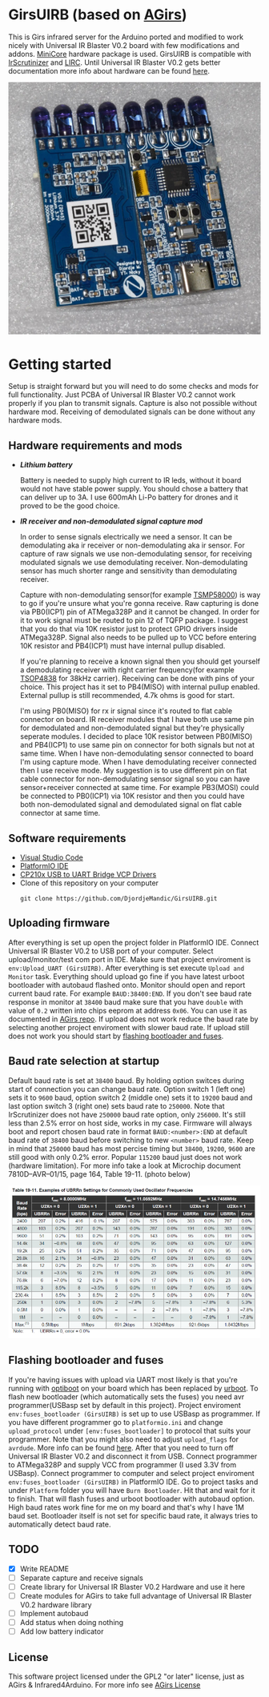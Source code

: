 # GirsUIRB (based on [AGirs](https://github.com/bengtmartensson/AGirs))
 This is Girs infrared server for the Arduino ported and modified to work nicely with Universal IR Blaster V0.2 board with few modifications and addons. [MiniCore](https://github.com/MCUdude/MiniCore/) hardware package is used. GirsUIRB is compatible with [IrScrutinizer](https://github.com/bengtmartensson/IrScrutinizer) and [LIRC](https://www.lirc.org/). Until Universal IR Blaster V0.2 gets better documentation more info about hardware can be found [here](https://github.com/DjordjeMandic/Universal-IR-Blaster-TV-B-Gone).

![Universal IR Blaster V0.2 without battery](Photos/UIRBV02board.jpeg)
# Getting started
Setup is straight forward but you will need to do some checks and mods for full functionality. Just PCBA of Universal IR Blaster V0.2 cannot work properly if you plan to transmit signals. Capture is also not possible without hardware mod. Receiving of demodulated signals can be done without any hardware mods.
## Hardware requirements and mods
 * ***Lithium battery***
    
    Battery is needed to supply high current to IR leds, without it board would not have stable power supply. You should chose a battery that can deliver up to 3A. I use 600mAh Li-Po battery for drones and it proved to be the good choice.
 * ***IR receiver and non-demodulated signal capture mod***
    
    In order to sense signals electrically we need a sensor. It can be demodulating aka ir receiver or non-demodulating aka ir sensor. For capture of raw signals we use non-demodulating sensor, for receiving modulated signals we use demodulating receiver. Non-demodulating sensor has much shorter range and sensitivity than demodulating receiver. 
    
    Capture with non-demodulating sensor(for example [TSMP58000](https://www.micros.com.pl/mediaserver/info-ootsmp58000.pdf)) is way to go if you're unsure what you're gonna receive. Raw capturing is done via PB0(ICP1) pin of ATMega328P and it cannot be changed. In order for it to work signal must be routed to pin 12 of TQFP package. I suggest that you do that via 10K resistor just to protect GPIO drivers inside ATMega328P. Signal also needs to be pulled up to VCC before entering 10K resistor and PB4(ICP1) must have internal pullup disabled. 
    
    If you're planning to receive a known signal then you should get yourself a demodulating receiver with right carrier frequency(for example [TSOP4838](https://www.vishay.com/docs/82459/tsop48.pdf) for 38kHz carrier). Receiving can be done with pins of your choice. This project has it set to PB4(MISO) with internal pullup enabled. External pullup is still recommended, 4.7k ohms is good for start.

    I'm using PB0(MISO) for rx ir signal since it's routed to flat cable connector on board. IR receiver modules that I have both use same pin for demodulated and non-demodulated signal but they're physically seperate modules. I decided to place 10K resistor between PB0(MISO) and PB4(ICP1) to use same pin on connector for both signals but not at same time. When I have non-demodulating sensor connected to board I'm using capture mode. When I have demodulating receiver connected then I use receive mode. My suggestion is to use different pin on flat cable connector for non-demodulating sensor signal so you can have sensor+receiver connected at same time. For example PB3(MOSI) could be connected to PB0(ICP1) via 10K resistor and then you could have both non-demodulated signal and demodulated signal on flat cable connector at same time. 
## Software requirements
 * [Visual Studio Code](https://code.visualstudio.com/)
 * [PlatformIO IDE](https://platformio.org/)
 * [CP210x USB to UART Bridge VCP Drivers](https://www.silabs.com/developers/usb-to-uart-bridge-vcp-drivers)
 * Clone of this repository on your computer
    ```
    git clone https://github.com/DjordjeMandic/GirsUIRB.git
    ```
## Uploading firmware
After everything is set up open the project folder in PlatformIO IDE. Connect Universal IR Blaster V0.2 to USB port of your computer. Select upload/monitor/test com port in IDE. Make sure that project enviroment is `env:Upload_UART (GirsUIRB)`. After everything is set execute `Upload and Monitor` task. Everything should upload go fine if you have latest urboot bootloader with autobaud flashed onto. Monitor should open and report current baud rate. For example `BAUD:38400:END`. If you don't see baud rate response in monitor at `38400` baud make sure that you have `double` with value of `0.2` written into chips eeprom at address `0x06`. You can use it as documented in [AGirs repo](https://github.com/bengtmartensson/AGirs). If upload does not work reduce the baud rate by selecting another project enviroment with slower baud rate. If upload still does not work you should start by [flashing bootloader and fuses](#flashing-bootloader-and-fuses). 

## Baud rate selection at startup
Default baud rate is set at `38400` baud. By holding option switces during start of connection you can change baud rate. Option switch 1 (left one) sets it to `9600` baud, option switch 2 (middle one) sets it to `19200` baud and last option switch 3 (right one) sets baud rate to `250000`. Note that IrScrutinizer does not have `250000` baud rate option, only `256000`. It's still less than 2.5% error on host side, works in my case. Firmware will always boot and report chosen baud rate in format `BAUD:<number>:END` at default baud rate of `38400` baud before switching to new `<number>` baud rate. Keep in mind that `250000` baud has most percise timing but `38400`, `19200`, `9600` are still good with only 0.2% error. Popular `115200` baud just does not work (hardware limitation). For more info take a look at Microchip document 7810D–AVR–01/15, page 164, Table 19-11. (photo below)

![Popular baud rates and their error at 8MHz](Photos/baudtable.png)

## Flashing bootloader and fuses
If you're having issues with upload via UART most likely is that you're running with [optiboot](https://github.com/Optiboot/optiboot) on your board which has been replaced by [urboot](https://github.com/stefanrueger/urboot). To flash new bootloader (which automatically sets the fuses) you need avr programmer(USBasp set by default in this project). Project enviroment `env:fuses_bootloader (GirsUIRB)` is set up to use USBasp as programmer. If you have different programmer go to `platformio.ini` and change `upload_protocol` under `[env:fuses_bootloader]` to protocol that suits your programmer. Note that you might also need to adjust `upload_flags` for `avrdude`.  More info can be found [here](https://docs.platformio.org/en/latest/platforms/atmelavr.html#upload-using-programmer). After that you need to turn off Universal IR Blaster V0.2 and disconnect it from USB. Connect programmer to ATMega328P and supply VCC from programmer (I used 3.3V from USBasp). Connect programmer to computer and select project enviroment `env:fuses_bootloader (GirsUIRB)` in PlatformIO IDE. Go to project tasks and under `Platform` folder you will have `Burn Bootloader`. Hit that and wait for it to finish. That will flash fuses and urboot bootloader with autobaud option. High baud rates work fine for me on my board and that's why I have 1M baud set. Bootloader itself is not set for specific baud rate, it always tries to automatically detect baud rate.

## TODO

- [x] Write README
- [ ] Separate capture and receive signals
- [ ] Create library for Universal IR Blaster V0.2 Hardware and use it here
- [ ] Create modules for AGirs to take full advantage of Universal IR Blaster V0.2 hardware library
- [ ] Implement autobaud
- [ ] Add status when doing nothing
- [ ] Add low battery indicator
     
## License

This software project licensed under the GPL2 "or later" license, just as AGirs & Infrared4Arduino. For more info see [AGirs License](https://github.com/bengtmartensson/AGirs#license)